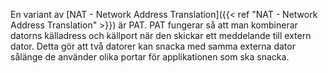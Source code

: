 En variant av [NAT - Network Address Translation]({{< ref "NAT - Network Address Translation" >}}) är PAT. PAT fungerar så att man kombinerar datorns källadress och källport när den skickar ett meddelande till extern dator. Detta gör att två datorer kan snacka med samma externa dator sålänge de använder olika portar för applikationen som ska snacka.

